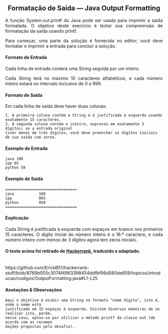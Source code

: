 <h2 align="center">Formatação de Saída — Java Output Formatting</h2>
  <p  align="justify">A função System.out.printf do Java pode ser usada para imprimir a saída formatada. O objetivo deste exercício é testar sua compreensão de formatação da saída usando printf.</p>
  <p  align="justify">Para começar, uma parte da solução é fornecida no editor; você deve formatar e imprimir a entrada para concluir a solução.</p>

<h4>Formato de Entrada</h4>
  <p  align="justify">Cada linha de entrada conterá uma String seguida por um inteiro.</p>
  <p align="justify">Cada String terá no máximo 10 caracteres alfabéticos, e cada número inteiro estará no intervalo inclusivo de 0 a 999.</p>

<h4>Formato de Saída</h4>
  <p  align="justify">Em cada linha de saída deve haver duas colunas:</p>

```
1. A primeira coluna contém a String e é justificada à esquerda usando exatamente 15 caracteres.
2. A segunda coluna contém o inteiro, expresso em exatamente 3 dígitos; se a entrada original 
tiver menos de três dígitos, você deve preencher os dígitos iniciais de sua saída com zeros.
```

<h4>Exemplo de Entrada</h4>

```
java 100
cpp 65
python 50
```

<h4>Exemplo de Saída</h4>

```
================================
java           100 
cpp            065 
python         050 
================================
```

<h4>Explicação</h4>
<p  align="justify">Cada String é justificada à esquerda com espaços em branco nos primeiros 15 caracteres. O dígito inicial do número inteiro é o 16.º caractere, e cada número inteiro com menos de 3 dígitos agora tem zeros iniciais.</p>

#### O texto acima foi retirado de [Hackerrank](https://www.hackerrank.com/), traduzido e adaptado.

  <br>
  https://github.com/ErickB51/hackerrank-stuff/blob/8769b055c3074f4963398454ddfbf96d580de659/topicos/introducao/codigos/OutputFormatting.java#L1-L25

<h4>Anotações & Observações</h4>

```  
Aqui o objetivo é exibir uma String no formato "nome dígito", isto é, onde o nome está
justificado em 15 espaços à esquerda. Existem diversas maneiras de se realizar isto, porém,
nesse caso, optou-se por utilizar o método printf da classe out (de acordo com as recomen
dações propostas pelo desafio).
```
